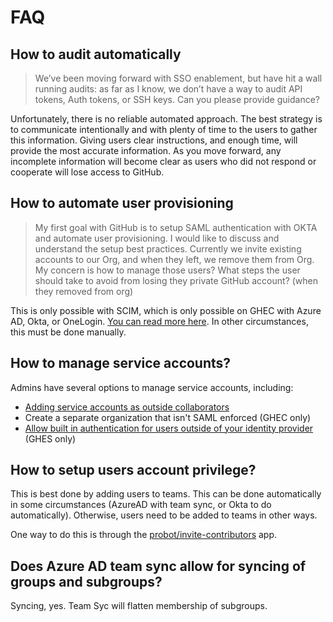 # FAQ

## How to audit automatically

> We’ve been moving forward with SSO enablement, but have hit a wall running audits: as far as I know, we don’t have a way to audit API tokens, Auth tokens, or SSH keys. Can you please provide guidance?

Unfortunately, there is no reliable automated approach. The best strategy is to communicate intentionally and with plenty of time to the users to gather this information. Giving users clear instructions, and enough time, will provide the most accurate information. As you move forward, any incomplete information will become clear as users who did not respond or cooperate will lose access to GitHub.

## How to automate user provisioning

> My first goal with GitHub is to setup SAML authentication with OKTA and automate user provisioning. I would like to discuss and understand the setup best practices. Currently we invite existing accounts to our Org, and when they left, we remove them from Org. My concern is how to manage those users? What steps the user should take to avoid from losing they private GitHub account? (when they removed from org)

This is only possible with SCIM, which is only possible on GHEC with Azure AD, Okta, or OneLogin. [You can read more here](https://help.github.com/en/github/setting-up-and-managing-organizations-and-teams/about-scim). In other circumstances, this must be done manually.

## How to manage service accounts?

Admins have several options to manage service accounts, including:
- [Adding service accounts as outside collaborators](https://help.github.com/en/github/setting-up-and-managing-organizations-and-teams/adding-outside-collaborators-to-repositories-in-your-organization)
- Create a separate organization that isn't SAML enforced (GHEC only)
- [Allow built in authentication for users outside of your identity provider](https://help.github.com/en/enterprise/2.19/admin/user-management/allowing-built-in-authentication-for-users-outside-your-identity-provider) (GHES only)

## How to setup users account privilege?

This is best done by adding users to teams. This can be done automatically in some circumstances (AzureAD with team sync, or Okta to do automatically). Otherwise, users need to be added to teams in other ways.

One way to do this is through the [probot/invite-contributors](https://probot.github.io/apps/invite-contributors/) app.

## Does Azure AD team sync allow for syncing of groups and subgroups?

Syncing, yes. Team Syc will flatten membership of subgroups. 
